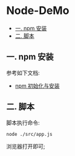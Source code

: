 # Node-DeMo

- [一. npm 安装](#一-npm-安装)
- [二. 脚本](#二-脚本)

## 一. npm 安装

参考如下文档:

- [npm 初始化与安装](!#doc/npm%20安装.md)

## 二. 脚本

脚本执行命令:

```node
node ./src/app.js
```

浏览器打开即可;
